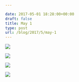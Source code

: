 ```yaml
---

date: 2017-05-01 18:28:00+00:00
draft: false
title: May 1
type: post
url: /blog/2017/5/may-1
---
```




  
![](/images/2017-05-01-20175may-1/IMG_1016.jpg)

  

  
![](/images/2017-05-01-20175may-1/IMG_1017.jpg)

  





  
![](/images/2017-05-01-20175may-1/IMG_1020.jpg)

  

  
![](/images/2017-05-01-20175may-1/IMG_1022.jpg)

  


